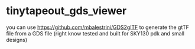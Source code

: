 # tinytapeout_gds_viewer

you can use https://github.com/mbalestrini/GDS2glTF to generate the gtTF file from a GDS file (right know tested and built for SKY130 pdk and small designs)
